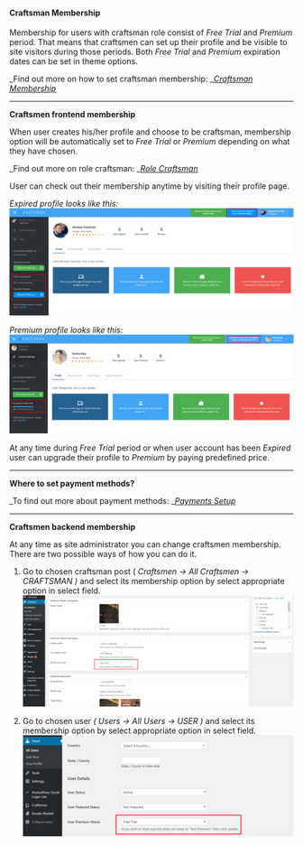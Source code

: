 #### Craftsman Membership

Membership for users with craftsman role consist of _Free Trial_ and _Premium_ period. That means that craftsmen can set up their profile and be visible to site visitors during those periods. Both _Free Trial_ and _Premium_ expiration dates can be set in theme options.

_Find out more on how to set craftsman membership: _[_Craftsman Membership_](/users/user-membership/craftsman-membership.md)

---

**Craftsmen frontend membership**

When user creates his/her profile and choose to be craftsman, membership option will be automatically set to _Free Trial_ or _Premium_ depending on what they have chosen.

_Find out more on role craftsman: _[_Role Craftsman_](/users/user-roles/role-craftsman.md)

User can check out their membership anytime by visiting their profile page.

_Expired profile looks like this:_![](/assets/16.png)

_Premium profile looks like this:_![](/assets/17.png)

At any time during _Free Trial_ period or when user account has been _Expired_ user can upgrade their profile to _Premium_ by paying predefined price.

---

**Where to set payment methods?**

_To find out more about payment methods: _[_Payments Setup_](/theme-options/payments-setup.md)

---

**Craftsmen backend membership**

At any time as site administrator you can change craftsmen membership. There are two possible ways of how you can do it.

1. Go to chosen craftsman post \( _Craftsmen -&gt; All Craftsmen -&gt; CRAFTSMAN \)_ and select its membership option by select appropriate option in select field.![](/assets/18.png)

2. Go to chosen user _\( Users -&gt; All Users -&gt; USER \)_ and select its membership option by select appropriate option in select field.![](/assets/19.png)



